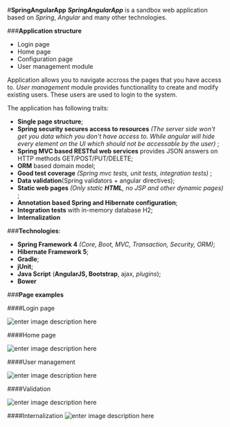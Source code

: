 #**SpringAngularApp**
***SpringAngularApp*** is a sandbox web application based on *Spring*, *Angular* and many other technologies.

###**Application structure**

 - Login page
 - Home page
 - Configuration page
 - User management module

Application allows you to navigate accross the pages that you have access to.  *User management* module provides functionallity to create and modify existing users. These users are used to login to the system. 

The application has following traits:

 - **Single page structure**;
 - **Spring security secures access to resources** *(The server side won't get you data which you don't have access to. While angular will hide every element on the UI which should not be accessable by the user)* ;
 - **Spring MVC based RESTful web services** provides JSON answers on HTTP methods GET/POST/PUT/DELETE;
 - **ORM** based domain model;
 - **Good test coverage** *(Spring mvc tests, unit tests, integration tests)* ;
 - **Data validation**(Spring validators + angular directives);
 - **Static web pages** *(Only static **HTML**, no JSP and other dynamic pages)* ;
 - **Annotation based Spring and Hibernate configuration**;
 - **Integration tests** with in-memory database H2;
 - **Internalization**

###**Technologies**:

 - **Spring Framework 4** *(Core, Boot, MVC, Transaction, Security, ORM)*;
 - **Hibernate Framework 5**;
 - **Gradle**;
 - **jUnit**;
 - **Java Script** (**AngularJS, Bootstrap**, ajax, *plugins*);
 -  **Bower**


 ###**Page examples** 

####Login page

 ![enter image description here](https://lh3.googleusercontent.com/WvFIAOKcX25DqV_yfnBzKR0PZCTlPoUV6TObmGPumaMnMS9VlM3RbfCz_QeXNwi-dDDoANVPjHE88BBhhe8YmK7HfogBBJgDNrx07sxxKyJL419jSaD_0OmoUeSKsP8yNabSGiECanEdxIXurES9-wIgJ3ooiDTSpb_gRkfPHIIsMqcaKsNfUtcUfFqeux5e26Pi6EoEGFpZa2jyI3APhHYQCZFP1I7ATYkrHAQK9PY5l3MFBo6DEKsNnT27KcF9iMMrI_A39qaXp041wDO0CqmfcO6PbQJu8hdhxhe9QUsI2A3OWvJM_0vnDIFq3TT7MfdG-kIdoMlBIx8uCNm-dYoB10AhloxvBPRN7hFA_IqHHH6OYhw_iHDxvty5_MD-jqcwBI0SjrjD8gAhHdZLC4gbonajRiUzJKuo2qcxH4ocKchpbgW5oKvPccQNnzNQSLXhmbKJYFn4EBBDxxKcwkkiAVfcpRzRK23xfKQUABOwBepwSh6By3G3hxnWByG_zpKr07lkf6UZxZi6ZMu7bc-KGepsfrSbUB577J87Gbo_LbX6slAvvO2lVum4pZjPRuxp=w1436-h903-no)

####Home page
 
 ![enter image description here](https://lh3.googleusercontent.com/2urbw8n-TYkkDRX_Itf8wMUqnttqVvj7-OssDeYY1u8tWIH6z1zBtCujYyUx9OYpRg8w_5U6h4Y-n0LvIujpQqu5NziGnFUp4royzP677Ik8j1myJZBNUpIpEaj_R1rTNLiEQzSDfFFnV5SjZVFsPF9EBsJGeb6p2AM3vpZf4OB_qmGeI77-NLKt7Hdab6VqXuf6Fkyds6k7KSHBU4qOWTRu5TwW01jME5W1HuVx3NWtCDUtQ7BzqVIAegkvcrFUqkKkZFjFTGbNmoaBv1Kr-qRBR_7bptyoJ2Hi8KTKEyXPOkD3PhmQkInnnuSK7lweafA3ZG9jg7L4KdOlf_yuh_-pqhlUAXxLVAMzi3F8JxQLxdejdRDr2a2DKciBWGDbd4Brl94Hr6aU1S-mo-LI5MYHcdc9oAgNLLvht41BTSab5WJfnAgPZegc9N86xDvgD-HhKyOuBF0S9UsOiHtqnBsvBdEtIPgDbYSUPzll5rS0_ADG6NEc2MJo_Ca_RLtmCW6HZb6hPklT9OpcmkoBi4LMPy1zu-u8kQZfUa5LqRfF-tV-617wEK6W20karPf_1mDa=w1415-h904-no)
 
####User management

![enter image description here](https://lh3.googleusercontent.com/29LT1VM7T9odjuZ0o3zFT77Kt6CQxNxXy4rWLCkDnWsqG4VVOPJTOL2-rN5id_ITNeJ2DeS0e4xu8TrRirku-LJlMqLpmwHLad3-JNK54AZeFgdGrpHaSxxIZDbuSPP4xqznp1dvy-yA1fSmNcdo2-D93wc6WLPXfrypmrle7ADqyxBtowTQI8ZmfZAK6MOaMPyuP34fdmm8mumzC_NCXbFbewuHpbZhvQ0MgQqzYX_Jgzne4Reod58zHnx_v8bUVa_75IQe_W-KebEkBqNZ0Fo-_wHDzjq40ohjjb3Ko02BPgLBEz4jffpP6DVFLfvBMBDMXFFNdlq6aVSk5jvQ1q6c4qH5Ps_yhw_9YIvWaz66orUIxEUFLclN9P3f6u0hBTKcGca1YDwasDIJiXW1-2yeqXnBtDkXuV216OQy8RkcHevsEjTlrJiDtmZT21y6bstEdAZNUSbN1I4RH1lPMS_7O9vLneIaVs3M1DxbjcU9bx_i5QwEFhHVnUAJnQZ9beUvSkAcVGaMqpbn64c1eem1IMog18dvfZvZGvClOlxODYfJaDwGYSLS6Ku-d_oJoNif=w1444-h574-no)

####Validation

![enter image description here](https://lh3.googleusercontent.com/J-BZy7dfHy7xZI8VGQVFjjMrXlU7az5X0MU5T8EVz9ebwh7bGC0VIyjCc9yT45snG6KHne5BLd4hS2ePgzrWQevn-Zozr49aGj5nfvpYaCez5LLnhKQpT8h3tUL7LZ-Fm55078OsypkMxmKdmPGSJZ5uWxq7Lx7mx7Tc4EWV7Qvig6HzUa5woTlxfMsyyMisQbSN_wjhv7eJLbSQASbdRzz0pJTwvuqX-RC7-BvVHASiMwhxfWi9PK8uxM2q4w1cgkJkVquqRHBVRu9_vPtAm6uatXOjRQlevU38hjlJkPUi92Nsj1snYQZwsa_51MeiFc4MC-wOQt-8-Y8_hrFmJIRqE1ywrXLwzXQNGIfyGgKseXhLC_Qr4fo19H-aKfLMtnMSrqshi4khBApcjFedtbv-sa9hdVuTJHwrB0AkOmD-zM5hsvGXK61K7EBR5CIajeEFGjekVotb-u2_tjp6f6VlIKLa7eqvBpUWGgRJOcXO69RBhetKI-lgJSkhGt_4x2XMxWKgD96OBuxT1HbpcnWk5eBnLqyRGAwl3xwng-NWJjbzvF6-8E3j2uy3W7GsQ9TF=w1446-h904-no)

####Internalization
![enter image description here](https://lh3.googleusercontent.com/8Vrbod_Kpr6JJom6oaakVf71dUsyPstA7krxanGwpVpkyl5GWG6-PJs6l273iw4y15-RjjEbwCG0IheqZ-8eDmX-hcAC20BIXPBHvM4DfIwkT2dNdcBL9muu4Pg-jttATmxIK-kGzZOQU6eEuMG1rACdFvY72dipW4PX8wI-RNKpHAUj38BhDyROhWzIbOLQg2flCM56qMrk6kaAKlNeim0Ysmidat8rrc6NbtfkDRC3s3qDxluNzrADv2f7v9WS6T1JOPUVIhl1XxySYalGKcL-nmfmc7Kbn2EVflf2-kXZsgQuesm-d-3CJlyZz0OTY5pwOaYcU8r7TQcrskPJpnGSppc-hx0umkw1FnScoGuDMv3Hqkh1ao3FQb7BasvkmSlrCnmdizKwPEOljoOkpvijZnMN6thPWFOQd-g_L-TIp7k2-MskTnoNAIDOVryG4yworp1iQR0QnACvDtC7iBtnnHAdDFjANbYwAXASsP07UxiijS25t-YaAB2fFmlYgPx7Um8Dp7rdrzuL3cM7Uwg8QNbURMKOM4myfsD_NKq-eIvdRP5-1MUfBN1zd-RRmvvT=w1425-h899-no)
